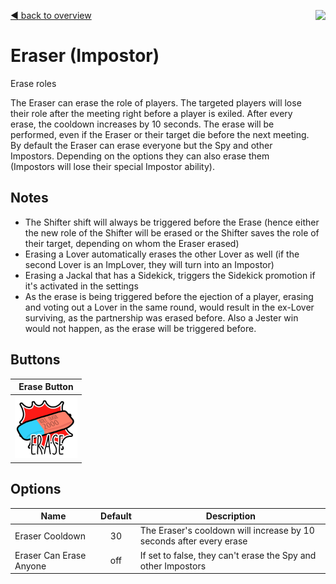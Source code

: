 [:arrow_backward: back to overview](https://github.com/laicosvk/theepicroles "back to overview")
<img align="right" height="250" src="#"/>

# Eraser (Impostor)
Erase roles

The Eraser can erase the role of players. The targeted players will lose their role after the meeting right before a player is exiled.
After every erase, the cooldown increases by 10 seconds. The erase will be performed, even if the Eraser or their target die before the next meeting.
By default the Eraser can erase everyone but the Spy and other Impostors. Depending on the options they can also erase them (Impostors will lose their special Impostor ability).

## Notes
- The Shifter shift will always be triggered before the Erase (hence either the new role of the Shifter will be erased or the Shifter saves the role of their target, depending on whom the Eraser erased)
- Erasing a Lover automatically erases the other Lover as well (if the second Lover is an ImpLover, they will turn into an Impostor)
- Erasing a Jackal that has a Sidekick, triggers the Sidekick promotion if it's activated in the settings
- As the erase is being triggered before the ejection of a player, erasing and voting out a Lover in the same round, would result in the ex-Lover surviving, as the partnership was erased before. Also a Jester win would not happen, as the erase will be triggered before.

## Buttons
| Erase Button |
| :------------: |
| <img width="100" height="100" src="../../TheEpicRoles/Resources/EraserButton.png"/> |

## Options
| Name | Default | Description |
| --- | :---: | --- |
| Eraser Cooldown | 30 | The Eraser's cooldown will increase by 10 seconds after every erase |
| Eraser Can Erase Anyone | off | If set to false, they can't erase the Spy and other Impostors |